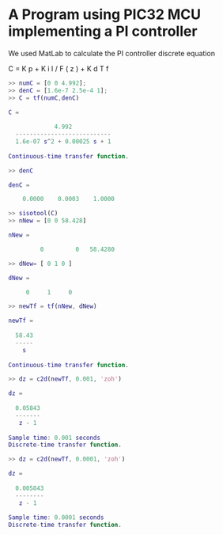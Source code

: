 # A Program using PIC32 MCU implementing a PI controller

We used MatLab to calculate the PI controller discrete equation

C = K p + K i I / F ( z ) + K d T f 

```matlab
>> numC = [0 0 4.992];
>> denC = [1.6e-7 2.5e-4 1];
>> C = tf(numC,denC)

C =
 
             4.992
  ---------------------------
  1.6e-07 s^2 + 0.00025 s + 1
 
Continuous-time transfer function.

>> denC

denC =

    0.0000    0.0003    1.0000

>> sisotool(C)
>> nNew = [0 0 58.428]

nNew =

         0         0   58.4280

>> dNew= [ 0 1 0 ]

dNew =

     0     1     0

>> newTf = tf(nNew, dNew)

newTf =
 
  58.43
  -----
    s
 
Continuous-time transfer function.

>> dz = c2d(newTf, 0.001, 'zoh')

dz =
 
  0.05843
  -------
   z - 1
 
Sample time: 0.001 seconds
Discrete-time transfer function.

>> dz = c2d(newTf, 0.0001, 'zoh')

dz =
 
  0.005843
  --------
   z - 1
 
Sample time: 0.0001 seconds
Discrete-time transfer function.
```